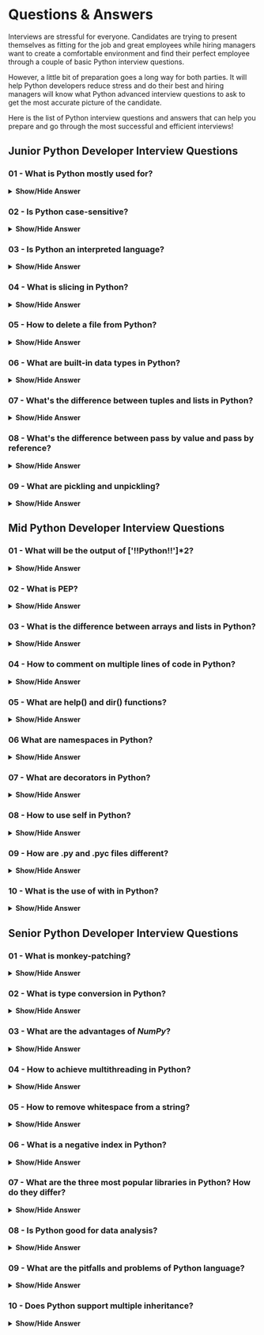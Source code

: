 # Questions & Answers

Interviews are stressful for everyone. Candidates are trying to present themselves as fitting for the job and great employees while hiring managers want to create a comfortable environment and find their perfect employee through a couple of basic Python interview questions.

However, a little bit of preparation goes a long way for both parties. It will help Python developers reduce stress and do their best and hiring managers will know what Python advanced interview questions to ask to get the most accurate picture of the candidate.

Here is the list of Python interview questions and answers that can help you prepare and go through the most successful and efficient interviews!

## Junior Python Developer Interview Questions

### 01 - What is Python mostly used for?

<details>
  <summary><b>Show/Hide Answer</b></summary>
  <br>

<b>Python is a versatile programming language used for a wide range of applications.</b> Here are some of it's common uses:

- <b>Data Science and Machine Learning:</b> Python's readability and extensive libraries like _NumPy_, _Pandas_, and _Scikit-learn_ make it a popular choice for data analysis, visualization and building machine learning models.

- <b>Web Development:</b> Frameworks like _Django_ and _Flask_ provide a robust foundation for creating dynamic and scalable web applications.

- <b>Scientific Computing:</b> Python is used in fields like physics, chemistry and biology for simulations, data analysis and numerical computations.

- <b>Automation:</b> Python's scripting capabilities can be used to automate repetitive tasks, such as file management, web scraping or system administration.

- <b>Game Development:</b> Python can be used to create games, especially 2D games and prototypes, using libraries like _Pygame_.

- <b>Artificial Intelligence:</b> Python's simplicity and powerful AI libraries like _TensorFlow_ and _PyTorch_ make it a popular choice for developing AI applications.

In essence, Python's versatility, readability and extensive ecosystem of libraries make it a valuable tool for a wide variety of tasks in the tech industry and beyond.

</details>

### 02 - Is Python case-sensitive?

<details>
  <summary><b>Show/Hide Answer</b></summary>
  <br>

<b>Yes, Python is case-sensitive.</b> This means that it treats uppercase and lowercase characters differently. For example, `myVariable` and `myvariable` are considered two distinct variables in Python.

</details>

### 03 - Is Python an interpreted language?

<details>
  <summary><b>Show/Hide Answer</b></summary>
  <br>

<b>Yes, Python is an interpreted language.</b> This means that the code is executed line by line, without the need for a compilation step. This can make it easier to develop and test code, but it can also result in slower execution compared to compiled languages.

</details>

### 04 - What is slicing in Python?

<details>
  <summary><b>Show/Hide Answer</b></summary>
  <br>

Slicing is a powerful technique used to extract a specific portion of a sequence data type, such as a string, list, or tuple. It involves specifying a range of indices using square brackets, where the indices start from 0.

#### Basic syntax:

```py
sequence[start:stop:step]
```

- start: The index of the first element to include (default is 0)
- stop: The index of the first element to exclude (default is the length of the sequence)
- step: The number of elements to skip between each element (default is 1)

#### Examples

#### String slicing:

```py
my_string = "Hello, World!"

# Extract the first 5 characters
first_5 = my_string[:5] # Output: "Hello"

# Extract characters from index 7 to 10 (inclusive)
substring = my_string[7:11] # Output: "World"

# Extract every other character
every_other = my_string[::2] # Output: "Hlo ol!"
```

#### List slicing:

```py
my_list = [1, 2, 3, 4, 5]

# Extract the first 3 elements
first_3 = my_list[:3] # Output: [1, 2, 3]

# Extract elements from index 2 to 4 (inclusive)
sublist = my_list[2:5] # Output: [3, 4, 5]

# Reverse the list
reversed_list = my_list[::-1] # Output: [5, 4, 3, 2, 1]
```

#### Tuple slicing:

```py
my_tuple = (10, 20, 30, 40, 50)

# Extract the last 3 elements
last_3 = my_tuple[-3:] # Output: (30, 40, 50)

# Extract elements from index 1 to 3 (inclusive)
subtuple = my_tuple[1:4] # Output: (20, 30, 40)
```

#### Key points:

- Negative indices can be used to count from the end of the sequence.
- If the start or stop index is omitted, the default is the beginning or end of the sequence, respectively.
- If the step is negative, the sequence is sliced in reverse order.
</details>

### 05 - How to delete a file from Python?

<details>
  <summary><b>Show/Hide Answer</b></summary>
  <br>

To delete a file in Python, you can use the `os.remove()` functions fromt the `os` module. Here's how to use it:

```py
import os

file_path = "path/to/your/file.txt"

try:
  os.remove(file_path)
  print("File deleted successfully.")
except FileNotFoundError:
  print ("File not found".)
```

Replace `"path/to/your/file.txt"` with the actual path to the file you want to delete.

</details>

### 06 - What are built-in data types in Python?

<details>
  <summary><b>Show/Hide Answer</b></summary>
  <br>

Python provides several built-in data types that can be used to store different kinds of values. Here's a breakdown of the most common ones:

#### Numerical data types

- int: Represents integers (10, -5, 0)
- float: Represents floating-point numbers (3.14, -2,5)
- complex: Represents complex numbers (2+3j)

#### Sequence data types

- list: Ordered collection of items, allowing duplicates.
- tuple: Ordered, immutable collection of items.
- range: Sequence of numbers.
- str: Sequence of characters.

#### Mapping data type

- dict: Unordered collection of key-value pairs.

#### Set data types

- set: Unordered collection of unique items.
- frozenset: Immutable set.

#### Boolean data type

- bool: Represents True or False values.

#### None data type

- None: Represents the absence of a value.

#### Example:

```py
# Creating variables of different data types
x = 10 # int
y = 3.14 # float
z = 2+3j # complex

my_list = [1, 2, 3] # list
my_tuple = (4, 5, 6) # tuple
my_dict = {'name': 'Alice', 'age': 30} # dict
my_set = {7, 8, 9} # set

# Printing the data types
print(type(x))
print(type(y))
print(type(z))
print(type(my_list))
print(type(my_tuple))
print(type(my_dict))
print(type(my_set))
```

This code will output the data types of each variable.

</details>

### 07 - What's the difference between tuples and lists in Python?

<details>
  <summary><b>Show/Hide Answer</b></summary>
  <br>

In Python, tuples and lists are both used to store collections of elements. However, they have some key differences:

#### Tuples:

- Immutable: Once created, tuples cannot be modified. This means you cannot add, remove or change elements in a tuple.

- Enclosed in parentheses: Tuples are defined using parentheses, e.g., `my_tuple = (1, 2, 3)`.

- Used for:

  - Storing fixed collections of elementes that won't change.

  - Returning multiple values from a function.

  - Creating keys for dictionaries.

#### Lists:

- Mutable: Lists can be modified after creation. You can add, remove or change elements using various methods.

- Enclosed in square brackets: Lists are defined using square brackets. e.g., `my_list = [1, 2, 3]`.

- Used for:

  - Storing collections of elements that may change over time.

  - Performing operations like sorting, filtering and appending.
  </details>

### 08 - What's the difference between pass by value and pass by reference?

<details>
  <summary><b>Show/Hide Answer</b></summary>
  <br>

In Python, arguments are passed to functions by reference, not by value. This means that when you pass a variable to a function, the function receives a reference to the object that the variable is pointing to. If the function modifies the object, the changes will be visible outside the function as well.

#### Pass by value:

- A copy of the variable's value is passed to the function.

- Any modifications made inside the function do not affect the original variable.

- Typically used for primitive data types like numbers and strings.

#### Pass by reference:

- A reference to the variable's object is passed to the function.

- Modifications made inside the function affect the original object.

- Typically used for complex data types like lists, dictionaries, and objects.

#### Example:

```py
def modify_list(my_list):
    my_list.append(4)

my_list = [1, 2, 3]
modify_list(my_list)
print(my_list) # Output: [1, 2, 3, 4]
```

In this example, `modify_list` receives a reference to the `my_list` object. When it appends the value 4, the original `my_list` is modified as well.

</details>

### 09 - What are pickling and unpickling?

<details>
  <summary><b>Show/Hide Answer</b></summary>
  <br>

<b>Pickling and unpickling</b> are processes in Python that allow you to serialize and deserialize objects. This means converting Python objects into a byte stream (pickling) and then converting that byte stream back into the original Python objetct (unpickling).

<b>Pickling</b> is useful when you need to:

- Save an object's state: Store the object's data and attributes for later use.

- Transmit an object: Send the object over a network or store it in a file.

- Create a persistent object: Make the object available for use in different Python sessions.

<b>Unpickling</b> is used to:

- Restore an object's state: Recreate the original object from it's pickled representation.

- Load an object from a file or network: Retrieve the object and use it in your code.

#### How it works:

#### Pickling:

- The `pickle` module is used to serialize the object.

- The object's data and attributes are converted into a byte stream.

- The byte stream can be written to a file or transmitted over a network.

#### Unpickling:

- The `pickle` module is used to deserialize the byte stream.

- The original object is reconstructed from the byte stream.

#### Example:

```py
import pickle

# Create a list
my_list = [1, 2, 3, "hello"]

# Pickle the list
with open("my_list.pkl", "wb") as f:
    pickle.dump(my_list, f)

# Unpickle the list
with open("my_list.pkl", "rb") as f:
    unpickled_list = pickle.load(f)

print(unpickled_list) # Output: [1, 2, 3, 'hello']
```

#### Important considerations:

- Security: Pickling can be a security risk if you unpickle untrusted data, as it can potentially execute malicious code. Be cautious when unpickling data from unknown sources.

- Compatibility: Pickling can be sensitive to changes in the object's structure or the version of Python used. Ensure compatibility when using pickled data.

- Alternatives: While pickling is a convenient way to serialize objects, there are other options available, such as _JSON_ and _msgpack_, which may be more suitable for certain use cases.
</details>

## Mid Python Developer Interview Questions

### 01 - What will be the output of ['!!Python!!']\*2?

<details>
  <summary><b>Show/Hide Answer</b></summary>
  <br>

```py
['!!Python!! ', '!!Python!!']
```

</details>

### 02 - What is PEP?

<details>
  <summary><b>Show/Hide Answer</b></summary>
  <br>

It is a Python Enhancement Proposal, guidelines that determine Python code formats for better readability.

</details>

### 03 - What is the difference between arrays and lists in Python?

<details>
  <summary><b>Show/Hide Answer</b></summary>
  <br>

Arrays can store only one data type while lists store any data type.

</details>

### 04 - How to comment on multiple lines of code in Python?

<details>
  <summary><b>Show/Hide Answer</b></summary>
  <br>

In order to comment in Python, you need to put this character # in front of the comment. In order to comment on more than one line, you should press Ctrl and left-click all the lines that this comment is about.

</details>

### 05 - What are help() and dir() functions?

<details>
  <summary><b>Show/Hide Answer</b></summary>
  <br>

In Python, `help()` and `dir()` are two built-in functions that provide useful information about modules, functions and variables.

#### Help() function

The `hellp()` function is used to display the documentation of a module, function or variable. It's a quick way to get help on a specific topic or to learn more about a particular function or module.

#### Syntax

The syntax for `help()` is `help(object)`, where `object` is the module, function or variable you want to get help on, here's an example:

```py
help(len)
```

This will display the documentation for the `len()` function, including it's syntax, parameters and return value.

#### Dir() function

The `dir()` function is used to list the names of variables, functions and modules in the current scope or in a specific module.

#### Syntax

The syntax for `dir()` is `dir(object)`, where `object` is the module or object you want to list the names for. If no object is specified, `dirc()` lists the names in the current scope, here's an example:

```py
import math
print(dir(math))
```

This will list the names of variables, functions and modules in the `math` module, including `sin`, `cos`, `tan` and others.

#### Use cases

`help()` and `dir()` are useful in a variety of scenarios, such as:

- Learning about a new module or function: Use `help()` to get detailed documentation on a specific topic.

- Exploring a module or package: Use `dir()` to list the names of variables, functions and modules in a module or package.

- Debugging: Use `dir()` to check the names of variables and functions in the current scope to identify potential issues.

</details>

### 06 What are namespaces in Python?

<details>
  <summary><b>Show/Hide Answer</b></summary>
  <br>

A namespace is used for creating unique object names that will not cause a conflic later, some namespaces are:

- local name space: Is temporaly created for a functional call and as soon as the call returns, it is cleared

- global namespace: Contains names from modules and packages

- built-in namespace: Includes names and functions of core Python (`len`, `type` or `True`)

#### How to acces namespaces

You can access namespaces using the dot notation. For example, if you have a module called `math` with a function called `sin`, you can access it using `math.sin`. Similarly, if you have a package called `mypackage` with a module called `mymodule`, you can access it using `mypackage.mymodule`.

</details>

### 07 - What are decorators in Python?

<details>
  <summary><b>Show/Hide Answer</b></summary>
  <br>

A decorator is a special type of function that can modify or extend the behavior of another function, is a small function that takes another function as an argument and returns a new function that "wraps" the original function. The new function produced by the decorator is then called instead of the original function when it's invoked.

#### Syntax

The syntax for a decorator ir `@decorator_name` followed by the function definition, for example:

```py
@my_decorator
def my_function():
  pass
```

This is equivalent to:

```py
def my_function():
  pass
my_function = my_decorator(my_function)
```

#### How decorators work

When you apply a decorator to a function, it's called with the function as an argument. The decorator returns a new function that "wraps" the original function. The new function is then assigned to the original function name.

Here's an example of a simple decorator that logs the execution time of a function:

```py
import time

def timer_decorator(func):
    def wrapper(*args, **kwargs):
        start_time = time.time()
        result = func(*args, **kwargs)
        end_time = time.time()
        print(f"Function {func.__name__} took {end_time - start_time:.2f} seconds to execute")
        return result
    return wrapper

@timer_decorator
def my_function():
    time.sleep(1)
    print("Hello, world!")

my_function()
```

In this example, the `timer_decorator` function takes `my_function` as an argument and returns a new function `wrapper`. The `wrapper` function calls the original `my_function` and logs the execution time.

#### Use cases

Decorators are useful in a variety of scenarios, such as:

- Logging: Logging the execution time or other metrics of a function

- Authentication: Checking if a user is authenticated before allowing them to call a function

- Error handling: Catching and handling exceptions raised by a function

- Caching: Caching the results of a function to avoid redundant computations

- AOP (Aspect-Oriented Programming): Implementing aspects such as logging, security or caching that cut across multiple functions

</details>

### 08 - How to use self in Python?

<details>
  <summary><b>Show/Hide Answer</b></summary>
  <br>

In Python, `self` is a conventionally used name for the first parameter of a method in a class. It's a reference to the instance of the class and is used to access variables and methods from the class.

#### What is self?

`self` is a reference to the instance of the class, similar to `this` in other programming languages. It's used to access variables and methods from the class and is passed ass the first parameter to methods in the class.

#### How to use self

Here's an example of how to use `self` in a class:

```py
class Person:
    def __init__(self, name, age):
        self.name = name
        self.age = age

    def greet(self):
        print(f"Hello, my name is {self.name} and I'm {self.age} years old.")

person = Person("John", 30)
person.greet()
```

In this example, `self` is used to access the `name` and `age` variables from the `Person` class and to call the `greet` method.

</details>

### 09 - How are .py and .pyc files different?

<details>
  <summary><b>Show/Hide Answer</b></summary>
  <br>

In Python, `.py` and `.pyc` files serve different purposes in the development and execution of Python programs.

#### .py files

`.py` files are the source code files written in Python. They contain the original code written by the developer, including comments, functions, classes and other elements. These files are human-readable and can be edited using any text editor or IDE.

#### .pyc files

`.pyc` files, on the other hand, are compiled Python files. They contain the bytecode that is generated by the Python compiler from the `.py` source code files. These files are platform-independent and can be executed by the Python interpreter.

</details>

### 10 - What is the use of with in Python?

<details>
  <summary><b>Show/Hide Answer</b></summary>
  <br>

In Python, the `with` statement is a syntax construct that allows you to perform a block of code within a context manager. It's a way to ensure that resources, such as files, connections or locks are properly acquired and released, even if an exception is thrown.

#### What is a context manager?

A context manager is an object that defines the `__enter__` and `__exit__` methods. These methods are called when the `with` statement is executed. The `__enter__` method is called when entering the `with` block, and the `__exit__` method is called when exiting the block.

#### How the `with` statement works

Here's an example of using the `with` statement to open a file:

```py
with open('example.txt', 'r') as file:
  content = file.read()
  print(content)
```

When the `with` statement is executed:

1. The `open` function returns a file object, which is a context manager.

2. The `__enter__` method is called, which opens the file and returns the file object.

3. The code within the `with` block is executed.

4. When the block is exited, the `__exit__` method is called, which closes the file.

</details>

## Senior Python Developer Interview Questions

### 01 - What is monkey-patching?

<details>
  <summary><b>Show/Hide Answer</b></summary>
  <br>

In Python, monkey-patching is a technique that allows you to dynamically modify or extend the behavior of a module, class or object at runtime. This is done by adding, modifying or replacing attributes, methods or functions of an existing module, class or object.

#### How monkey-patching works

Monkey-patching involves modifying the internal state of an object or module without changing it's external interface. This is achieved by assigning new values to existing attributes or by adding new attributes to an object or module.

Here's an example of monkey-patching a module:

```py
import math

def custom_sin(x):
  return x ** 2

math.sin = custom_sin

print(math.sin(2)) # Output: 4
```

In this example, we've monkey-patched the `math` module by replacing the original `sin` function with our own custom implementation.

</details>

### 02 - What is type conversion in Python?

<details>
  <summary><b>Show/Hide Answer</b></summary>
  <br>

In Python, type conversion is the process of changing the data type of a value from one type to another. This is also known as type casting or coercion. Type conversion is necessary when you need to perform operations on values of different data types or when you need to store values of different data types in a single variable.

#### Types of type conversion

There are two types of type conversion in Python:

- Implicit type conversion: This type of conversion occurs automatically when you perform operations on values of different data types. For example, when you add an integer and a float, Python automatically converts the integer to a float.

- Explicit type conversion: This type of conversion occurs when you use a function or operator to explicitly convert a value from one type to another. For example, you can use the `int()` function to conver a float to an integer.

#### Built-in type conversion functions

Python provides several built-in functions for explicit type conversion:

- `int()`: Converts a value to an integer.

- `float()`: Converts a value to a float.

- `str()`: Converts a value to a string.

- `bool()`: Converts a value to a boolean.

- `complex()`: Converts a value to a complex number.

- `list()`: Converts a value to a list.

- `tuple()`: Converts a value to a tuple.

- `dict()`: Converts a value to a dictionary.

- `set()`: Converts a value to a set.

#### Examples of type conversion

Here are some examples of type conversion in Python:

```py
# Implicit type conversion
x = 5 + 3.5 # x is a float
print(x) # Output: 8.5

# Explicit type conversion
y = int(3.5) # y is an integer
print(y) # Output: 3

# Converting a string to an integer
z = int("123")
print(z) # Output: 123

# Converting a list to a tuple
my_list = [1, 2, 3]
my_tuple = tuple(my_list)
print(my_tuple) # Output: (1, 2, 3)
```

</details>

### 03 - What are the advantages of _NumPy_?

<details>
  <summary><b>Show/Hide Answer</b></summary>
  <br>

NumPy (Numerical Python) is a library for working with arrays and mathematical operations in Python. It provides a powerful and flexible way to perform numerical computations, making it an essential tool for scientific computing, data analysis, and machine learning. Here are some of the advantages of using NumPy:

#### 1. Efficient array operations

NumPy arrays are stored in a contiguous block of memory, allowing for efficient array operations. This leads to significant performance improvements compared to working with Python lists.

#### 2. Vectorized operations

NumPy provides vectorized operations, which allow you to perform operations on entire arrays at once. This eliminates the need for loops and makes your code more concise and efficient.

#### 3. Broadcasting

NumPy's broadcasting rules allow you to perform operations on arrays with different shapes and sizes. This makes it easy to perform operations on arrays with different dimensions.

#### 4. Matrix operations

NumPy provides an extensive set of matrix operations, including matrix multiplication, matrix inverse and eigenvalue decomposition.

#### 5. Random number generation

NumPy provides a robust random number generator, which is essential for simulations, modeling and machine learning.

#### 6. Integration with other libraries

NumPy integrates seamlessly with other popular Python libraries, such as Pandas, Matplotlib and Scikit-learn, making it a central component of the Python data science ecosystem.

#### 7. Large community and resources

NumPy has a large and active community, with extensive documentation, tutorials and resources available.

#### 8. Cross-platform compatibility

NumPy is compatible with multiple platforms, including Windows, macOS and Linux.

#### 9. Extensive functionality

NumPy provides an extensive set of functions for various mathematical operations, including linear algebra, Fourier transform and statistical functions.

#### 10. Easy to learn

NumPy has a simple and intuitive API, making it easy to learn and use, even for those without a strong mathematical background.

#### Real-World applications

NumPy's advantages make it an essential tool in various fields, including:

- Scientific computing

- Data analysis and visualization

- Machine learning and deep learning

- Signal processing

- Image processing

- Financial modeling

</details>

### 04 - How to achieve multithreading in Python?

<details>
  <summary><b>Show/Hide Answer</b></summary>
  <br>

Multithreading in Python allows your program to execute multiple threads or flows of execution concurrently, improving the overall performance and responsiveness of your application. Python provides several ways to achieve multithreading, including:

#### 1. Threading module

The `threading` module is a built-in Python module that provides a way to create and manage threads. You can create a thread by subclassing the `Thread` class and overriding the `run()` method.

Here's an example:

```py
import threading
import time

class MyThread(threading.Thread):
    def __init__(self, name):
        threading.Thread.__init__(self)
        self.name = name

    def run(self):
        print(f"Thread {self.name} started")
        time.sleep(2)
        print(f"Thread {self.name} finished")

# Create and start two threads
thread1 = MyThread("Thread-1")
thread2 = MyThread("Thread-2")
thread1.start()
thread2.start()

# Wait for both threads to finish
thread1.join()
thread2.join()
```

#### 2. ThreadPoolExecutor

The `concurrent.futures` module provides a higher-level interface for creating and managing threads using the `ThreadPoolExecutor` class. This class allows you to submit tasks to a pool of worker threads and retrieve the results.

Here's an example:

```py
import concurrent.futures
import time

def my_task(name):
  print(f"Task {name} started")
  time.sleep(2)
  print(f"Task {name} finished")
  return f"Result from {name}"

# Create a thread pool with 2 worker threads
with concurrent.futures.ThreadPoolExecutor(max_workers=2) as executor:
  # Submit two tasks to the thread pool
  future1 = executor.submit(my_task, "Task-1")
  future2 = executor.submit(my_task, "Task-2")

  # Retrieve the results
  result1 = future1.result()
  result2 = future2.result()

  print(result1)
  print(result2)
```

#### 3. Multiprocessing module

While not exactly multithreading, the `multiprocessing` module provides a way to create multiple processes that can run concurrently, which can be useful for CPU-bound tasks.

Here's an example:

```py
import multiprocessing
import time

def my_task(name):
    print(f"Process {name} started")
    time.sleep(2)
    print(f"Process {name} finished")
    return f"Result from {name}"

# Create two processes
process1 = multiprocessing.Process(target=my_task, args=("Process-1",))
process2 = multiprocessing.Process(target=my_task, args=("Process-2",))

# Start the processes
process1.start()
process2.start()

# Wait for both processes to finish
process1.join()
process2.join()
```

</details>

### 05 - How to remove whitespace from a string?

<details>
  <summary><b>Show/Hide Answer</b></summary>
  <br>

In Python, you can remove whitespace from a string using several methods, here are a few approaches:

#### 1. `strip()` method

The `strip()` method removes leading and trailing whitespace from a string, you can use it like this:

```py
my_string = "   Hello, World!   "
clean_string = my_string.strip()
print(clean_string) # Output: "Hello, World!"
```

#### 2. `lstrip()` and `rstrip()` methods

The `lstrip()` method removes leading whitespace, while the `rstrip()` method removes trailing whitespace, you can use them like this:

```py
my_string = "   Hello, World!   "
clean_string = my_string.lstrip() # Remove leading whitespace
print(clean_string) # Output: "Hello, World!   "

clean_string = my_string.rstrip() # Remove trailing whitespace
print(clean_string) # Output: "   Hello, World!"
```

#### 3. `replace()` method

The `replace()` method replaces a specified character or substring with another character or substring, you can use it to remove whitespace by replacing it with an empty string:

```py
my_string = "   Hello, World!   "
clean_string = my_string.replace(" ", "")
print(clean_string) # Output: "Hello,World!"
```

#### 4. Regular expressions

You can also use regular expressions to remove whitespace from a string. The `re` module provides a way to work with regular expressions in Python:

```py
import re

my_string = "   Hello, World!   "
clean_string = re.sub(r"\s+", "", my_string)
print(clean_string) # Output: "Hello,World!"
```

</details>

### 06 - What is a negative index in Python?

<details>
  <summary><b>Show/Hide Answer</b></summary>
  <br>

In Python, a negative index is a way to access elements in a sequence (such as a list, tuple, or string) from the end of the sequence instead of the beginning.

When you use a negative index, Python counts from the end of the sequence, starting from -1. This means that:

- `-1` refers to the last element of the sequence

- `-2` refers to the second-to-last element of the sequence

- `-3` refers to the this-to-last element of the sequence

- And so on...

Here's an example:

```py
my_list = [1, 2, 3, 4, 5]

print(my_list[-1]) # Output: 5 (last element)
print(my_list[-2]) # Output: 4 (second-to-last element)
print(my_list[-3]) # Output: 3 (third-to-last element)
```

Negative indexing is useful when you need to access elements from the end of a sequence, especially when you don't know the exact length of the sequence.

</details>

### 07 - What are the three most popular libraries in Python? How do they differ?

<details>
  <summary><b>Show/Hide Answer</b></summary>
  <br>

In Python, there are numerous libraries that make development easier and more efficient. Based on various sources, the top three most popular Python libraries are:

- Pandas: Is a data manipulation and analysis library. It provides data structures and functions to efficiently handle structured data, including tabular data such as spreadsheets and SQL tables.

- NumPy: Is a library for numerical computing. It provides support for large, multi-dimensional arrays and matrices, along with a wide range of high-performance mathematical functions to manipulate them.

- Matplotlib: Is a data visualization library. It provides a comprehensive set of tools for creating high-quality 2D and 3D plots, charts and graphs.

#### Key features and differences

Here's a brief overview of each library's key features and how they differ:

#### Pandas:

- Key features: DataFrames, Series, data manipulation and data analysis

- Use cases: Data cleaning, data transformation, data analysis and data visualization

#### NumPy:

- Key features: Multi-dimensional arrays, matrices and numerical computing

- Use cases: Scientific computing, data analysis, machine learning and signal processing

#### Matplotlib:

- Key features: Data visualization, plotting and charting

- Use cases: Data visualization, data exploration and data presentation

</details>

### 08 - Is Python good for data analysis?

<details>
  <summary><b>Show/Hide Answer</b></summary>
  <br>

Python is an excellent choice for data analysis, here's why:

- Easy to learn: Python has a simple syntax and is relatively easy to learn, even for those without prior programming experience.

- Extensive libraries: Python has a vast collection of libraries, including NumPy, pandas and scikit-learn, which provide efficient data structures and algorithms for data analysis.

- Flexible data manipulation: Python's pandas library offers powerful data manipulation and analysis tools, making it easy to clean, transform and analyze data.

- Data visualization: Python's Matplotlib and Seaborn libraries provide a wide range of data visualization tools, allowing you to effectively communicate insights and results.

- Large community: Python has a massive community of data scientists and analysts, ensuring there are plenty of resources available for learning and troubleshooting.

- Cross-industry applications: Python is widely used in various industries, including finance, healthcare and scientific research, making it a versatile skill to have.

</details>

### 09 - What are the pitfalls and problems of Python language?

<details>
  <summary><b>Show/Hide Answer</b></summary>
  <br>

While Python is an excellent choice for data analysis, it's not without it's limitations and potential pitfalls, here are some of the common issues to be aware of:

#### Performance:

- Slow execution: Python is an interpreted language, which means it can be slower than compiled languages like C++ or Java.

- Memory consumption: Python's dynamic memory allocation can lead to memory issues, especially when working with large datasets.

#### Code quality and maintenance:

- Indentation-based syntax: Python's use of indentation to denote code blocks can lead to errors and make code maintenance challenging.

- Dynamic typing: Python's dynamic typing can make it difficult to catch type-related errors until runtime.

#### Libraries and dependencies:

- Dependency hell: Python's package management system, pip, can lead to version conflicts and dependency issues.

- Library inconsistencies: Different libraries may have different APIs, making it challenging to switch between them.

#### Security:

- Injection attacks: Python's dynamic nature makes it vulnerable to injection attacks, especially when working with user input.

- Data encryption: Python's built-in encryption libraries may not be sufficient for high-security applications.


#### Other issues:

- Multithreading: Python's Global Interpreter Lock (GIL) can limit the benefits of multithreading in certain scenarios.

- Error handling: Python's error handling mechanisms can be complex and require careful attention to detail.

</details>

### 10 - Does Python support multiple inheritance?

<details>
  <summary><b>Show/Hide Answer</b></summary>
  <br>

Yes, Python supports multiple inheritance, which allows a class to inherit behavior from multiple parent classes. This is in contrast to languages like Java, which only support single inheritance.

#### How multiple inheritance works in Python:

In Python, a class can inherit from multiple parent classes by listing them in the class definition, separated by commas. For example:

```py
class Animal:
    def sound(self):
        print("The animal makes a sound.")

class Mammal:
    def feed_young(self):
        print("The mammal feeds its young.")

class Dog(Animal, Mammal):
    def bark(self):
        print("The dog barks.")
```

In this example, the `Dog` class inherits from bot the `Animal` and `Mammal` classes.

</details>